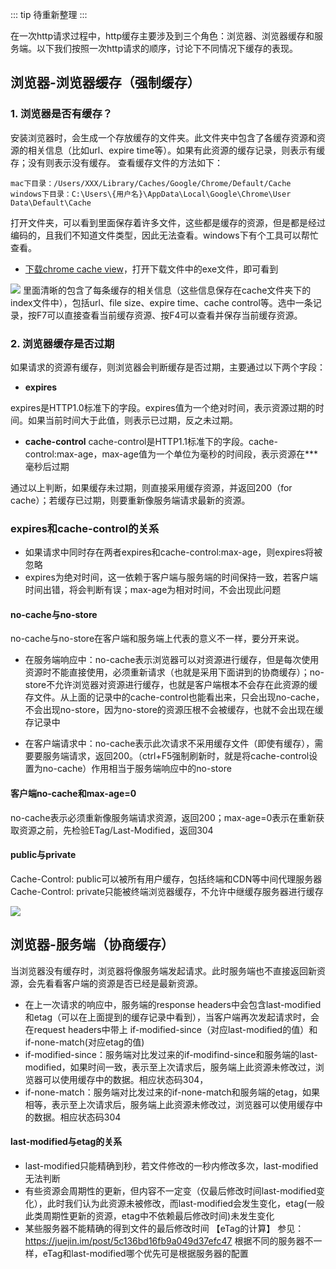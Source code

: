 ::: tip
待重新整理
:::

在一次http请求过程中，http缓存主要涉及到三个角色：浏览器、浏览器缓存和服务端。以下我们按照一次http请求的顺序，讨论下不同情况下缓存的表现。
## 浏览器-浏览器缓存（强制缓存）

### 1. 浏览器是否有缓存？

安装浏览器时，会生成一个存放缓存的文件夹。此文件夹中包含了各缓存资源和资源的相关信息（比如url、expire time等）。如果有此资源的缓存记录，则表示有缓存；没有则表示没有缓存。
查看缓存文件的方法如下：

```
mac下目录：/Users/XXX/Library/Caches/Google/Chrome/Default/Cache
windows下目录：C:\Users\{用户名}\AppData\Local\Google\Chrome\User Data\Default\Cache
```
打开文件夹，可以看到里面保存着许多文件，这些都是缓存的资源，但是都是经过编码的，且我们不知道文件类型，因此无法查看。windows下有个工具可以帮忙查看。

* [下载chrome cache view](http://www.nirsoft.net/utils/chrome_cache_view.html)，打开下载文件中的exe文件，即可看到

![](https://tva1.sinaimg.cn/large/00831rSTgy1gcw285iiswj318s0ihtnd.jpg)
里面清晰的包含了每条缓存的相关信息（这些信息保存在cache文件夹下的index文件中），包括url、file size、expire time、cache control等。选中一条记录，按F7可以直接查看当前缓存资源、按F4可以查看并保存当前缓存资源。

### 2. 浏览器缓存是否过期
如果请求的资源有缓存，则浏览器会判断缓存是否过期，主要通过以下两个字段：

* **expires**

expires是HTTP1.0标准下的字段。expires值为一个绝对时间，表示资源过期的时间。如果当前时间大于此值，则表示已过期，反之未过期。

* **cache-control**
cache-control是HTTP1.1标准下的字段。cache-control:max-age，max-age值为一个单位为毫秒的时间段，表示资源在***毫秒后过期

通过以上判断，如果缓存未过期，则直接采用缓存资源，并返回200（for cache）；若缓存已过期，则要重新像服务端请求最新的资源。

### expires和cache-control的关系

* 如果请求中同时存在两者expires和cache-control:max-age，则expires将被忽略
* expires为绝对时间，这一依赖于客户端与服务端的时间保持一致，若客户端时间出错，将会判断有误；max-age为相对时间，不会出现此问题

#### no-cache与no-store
no-cache与no-store在客户端和服务端上代表的意义不一样，要分开来说。

* 在服务端响应中：no-cache表示浏览器可以对资源进行缓存，但是每次使用资源时不能直接使用，必须重新请求（也就是采用下面讲到的协商缓存）；no-store不允许浏览器对资源进行缓存，也就是客户端根本不会存在此资源的缓存文件。从上面的记录中的cache-control也能看出来，只会出现no-cache，不会出现no-store，因为no-store的资源压根不会被缓存，也就不会出现在缓存记录中

* 在客户端请求中：no-cache表示此次请求不采用缓存文件（即使有缓存），需要要服务端请求，返回200。（ctrl+F5强制刷新时，就是将cache-control设置为no-cache）作用相当于服务端响应中的no-store

#### 客户端no-cache和max-age=0

no-cache表示必须重新像服务端请求资源，返回200；max-age=0表示在重新获取资源之前，先检验ETag/Last-Modified，返回304
#### public与private

Cache-Control: public可以被所有用户缓存，包括终端和CDN等中间代理服务器
Cache-Control: private只能被终端浏览器缓存，不允许中继缓存服务器进行缓存

![](https://tva1.sinaimg.cn/large/00831rSTgy1gcw2e5hxlmj30te100mz8.jpg)


## 浏览器-服务端（协商缓存）
当浏览器没有缓存时，浏览器将像服务端发起请求。此时服务端也不直接返回新资源，会先看看客户端的资源是否已经是最新资源。

* 在上一次请求的响应中，服务端的response headers中会包含last-modified和etag（可以在上面提到的缓存记录中看到），当客户端再次发起请求时，会在request headers中带上 if-modified-since（对应last-modified的值）和if-none-match(对应etag的值)
* if-modified-since：服务端对比发过来的if-modifind-since和服务端的last-modified，如果时间一致，表示至上次请求后，服务端上此资源未修改过，浏览器可以使用缓存中的数据。相应状态码304，
* if-none-match：服务端对比发过来的if-none-match和服务端的etag，如果相等，表示至上次请求后，服务端上此资源未修改过，浏览器可以使用缓存中的数据。相应状态码304


#### last-modified与etag的关系
* last-modified只能精确到秒，若文件修改的一秒内修改多次，last-modified无法判断
* 有些资源会周期性的更新，但内容不一定变（仅最后修改时间last-modified变化），此时我们认为此资源未被修改，而last-modified会发生变化，etag(一般此类周期性更新的资源，etag中不依赖最后修改时间)未发生变化
* 某些服务器不能精确的得到文件的最后修改时间
【eTag的计算】
参见：https://juejin.im/post/5c136bd16fb9a049d37efc47
根据不同的服务器不一样，eTag和last-modified哪个优先可是根据服务器的配置



